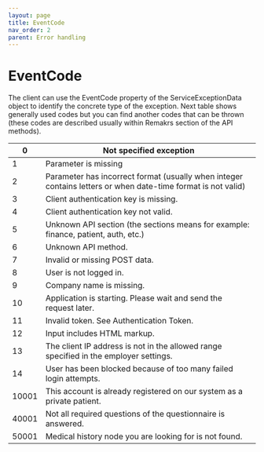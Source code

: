 ```yaml
---
layout: page
title: EventCode
nav_order: 2
parent: Error handling
---
```


# EventCodeThe client can use the EventCode property of the ServiceExceptionData object to identify the concrete type of the exception. Next table shows generally used codes but you can find another codes that can be thrown (these codes are described usually within Remakrs section of the API methods).| 0   | Not specified exception || --- | --- || 1   | Parameter is missing || 2   | Parameter has incorrect format (usually when integer contains letters or when date-time format is not valid) || 3   | Client authentication key is missing. || 4   | Client authentication key not valid. || 5   | Unknown API section (the sections means for example: finance, patient, auth, etc.) || 6   | Unknown API method. || 7   | Invalid or missing POST data. || 8   | User is not logged in. || 9   | Company name is missing. || 10  | Application is starting. Please wait and send the request later. || 11  | Invalid token. See Authentication Token. || 12  | Input includes HTML markup. || 13  | The client IP address is not in the allowed range specified in the employer settings. || 14  | User has been blocked because of too many failed login attempts. || 10001 | This account is already registered on our system as a private patient. || 40001 | Not all required questions of the questionnaire is answered. || 50001 | Medical history node you are looking for is not found. |